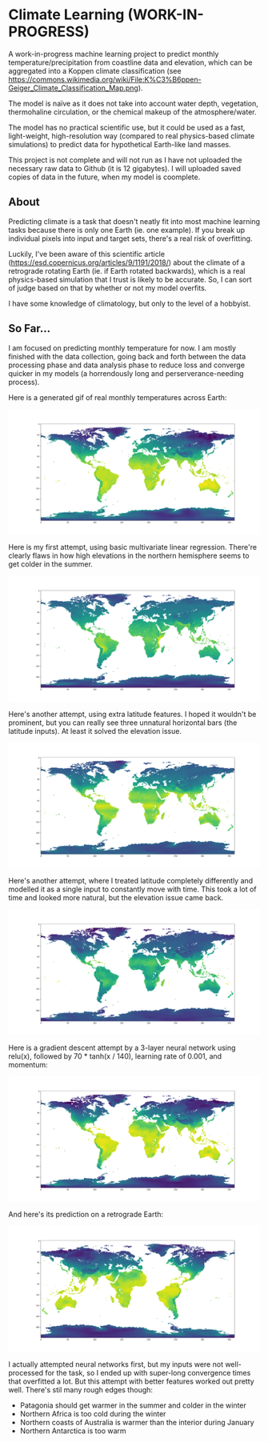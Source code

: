 # Climate Learning (WORK-IN-PROGRESS)

A work-in-progress machine learning project to predict monthly temperature/precipitation from coastline data and elevation, which can be aggregated into a Koppen climate classification (see https://commons.wikimedia.org/wiki/File:K%C3%B6ppen-Geiger_Climate_Classification_Map.png).

The model is naïve as it does not take into account water depth, vegetation, thermohaline circulation, or the chemical makeup of the atmosphere/water.

The model has no practical scientific use, but it could be used as a fast, light-weight, high-resolution way (compared to real physics-based climate simulations) to predict data for hypothetical Earth-like land masses.

This project is not complete and will not run as I have not uploaded the necessary raw data to Github (it is 12 gigabytes). I will uploaded saved copies of data in the future, when my model is coomplete.

## About

Predicting climate is a task that doesn't neatly fit into most machine learning tasks because there is only one Earth (ie. one example). If you break up individual pixels into input and target sets, there's a real risk of overfitting.

Luckily, I've been aware of this scientific article (https://esd.copernicus.org/articles/9/1191/2018/) about the climate of a retrograde rotating Earth (ie. if Earth rotated backwards), which is a real physics-based simulation that I trust is likely to be accurate. So, I can sort of judge based on that by whether or not my model overfits.

I have some knowledge of climatology, but only to the level of a hobbyist.

## So Far...

I am focused on predicting monthly temperature for now. I am mostly finished with the data collection, going back and forth between the data processing phase and data analysis phase to reduce loss and converge quicker in my models (a horrendously long and perserverance-needing process).

Here is a generated gif of real monthly temperatures across Earth:

<p align="center">
<img src="img/real.gif">
</p>

Here is my first attempt, using basic multivariate linear regression. There're clearly flaws in how high elevations in the northern hemisphere seems to get colder in the summer.

<p align="center">
<img src="img/lin.gif">
</p>

Here's another attempt, using extra latitude features. I hoped it wouldn't be prominent, but you can really see three unnatural horizontal bars (the latitude inputs). At least it solved the elevation issue.

<p align="center">
<img src="img/lin2.gif">
</p>

Here's another attempt, where I treated latitude completely differently and modelled it as a single input to constantly move with time. This took a lot of time and looked more natural, but the elevation issue came back.

<p align="center">
<img src="img/new_lat.gif">
</p>

Here is a gradient descent attempt by a 3-layer neural network using relu(x), followed by 70 * tanh(x / 140), learning rate of 0.001, and momentum:

<p align="center">
<img src="img/neural.gif">
</p>

And here's its prediction on a retrograde Earth:

<p align="center">
<img src="img/neural_retrograde.gif">
</p>

I actually attempted neural networks first, but my inputs were not well-processed for the task, so I ended up with super-long convergence times that overfitted a lot. But this attempt with better features worked out pretty well. There's stil many rough edges though:
- Patagonia should get warmer in the summer and colder in the winter
- Northern Africa is too cold during the winter
- Northern coasts of Australia is warmer than the interior during January
- Northern Antarctica is too warm
